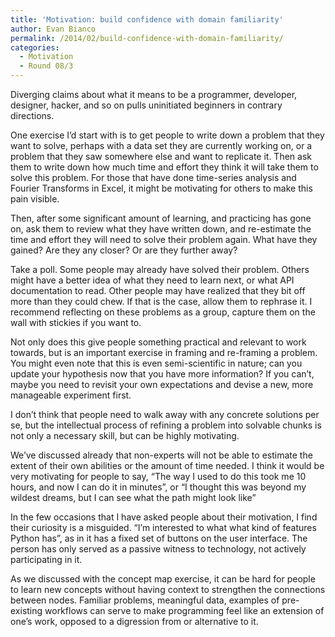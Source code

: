```yaml
---
title: 'Motivation: build confidence with domain familiarity'
author: Evan Bianco
permalink: /2014/02/build-confidence-with-domain-familiarity/
categories:
  - Motivation
  - Round 08/3
---
```

<p dir="ltr">
  Diverging claims about what it means to be a programmer, developer, designer, hacker, and so on pulls uninitiated beginners in contrary directions.
</p>

<p dir="ltr">
  One exercise I’d start with is to get people to write down a problem that they want to solve, perhaps with a data set they are currently working on, or a problem that they saw somewhere else and want to replicate it. Then ask them to write down how much time and effort they think it will take them to solve this problem. For those that have done time-series analysis and Fourier Transforms in Excel, it might be motivating for others to make this pain visible.
</p>

<p dir="ltr">
  Then, after some significant amount of learning, and practicing has gone on, ask them to review what they have written down, and re-estimate the time and effort they will need to solve their problem again. What have they gained? Are they any closer? Or are they further away?
</p>

<p dir="ltr">
  Take a poll. Some people may already have solved their problem. Others might have a better idea of what they need to learn next, or what API documentation to read. Other people may have realized that they bit off more than they could chew. If that is the case, allow them to rephrase it. I recommend reflecting on these problems as a group, capture them on the wall with stickies if you want to.
</p>

<p dir="ltr">
  Not only does this give people something practical and relevant to work towards, but is an important exercise in framing and re-framing a problem. You might even note that this is even semi-scientific in nature; can you update your hypothesis now that you have more information? If you can’t, maybe you need to revisit your own expectations and devise a new, more manageable experiment first.
</p>

<p dir="ltr">
  I don’t think that people need to walk away with any concrete solutions per se, but the intellectual process of refining a problem into solvable chunks is not only a necessary skill, but can be highly motivating.
</p>

<p dir="ltr">
  We’ve discussed already that non-experts will not be able to estimate the extent of their own abilities or the amount of time needed. I think it would be very motivating for people to say, “The way I used to do this took me 10 hours, and now I can do it in minutes”, or “I thought this was beyond my wildest dreams, but I can see what the path might look like”
</p>

<p dir="ltr">
  In the few occasions that I have asked people about their motivation, I find their curiosity is a misguided. &#8220;I&#8217;m interested to what what kind of features Python has&#8221;, as in it has a fixed set of buttons on the user interface. The person has only served as a passive witness to technology, not actively participating in it.
</p>

<p dir="ltr">
  As we discussed with the concept map exercise, it can be hard for people to learn new concepts without having context to strengthen the connections between nodes. Familiar problems, meaningful data, examples of pre-existing workflows can serve to make programming feel like an extension of one’s work, opposed to a digression from or alternative to it.
</p>

&nbsp;
